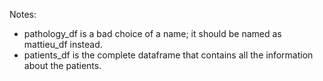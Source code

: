 Notes:
* pathology_df is a bad choice of a name; it should be named as mattieu_df instead.
* patients_df is the complete dataframe that contains all the information about the patients.